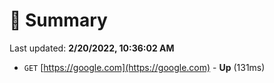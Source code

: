 # 📖 Summary
Last updated: **2/20/2022, 10:36:02 AM**

- `GET` [https://google.com](https://google.com) - **Up** (131ms)
